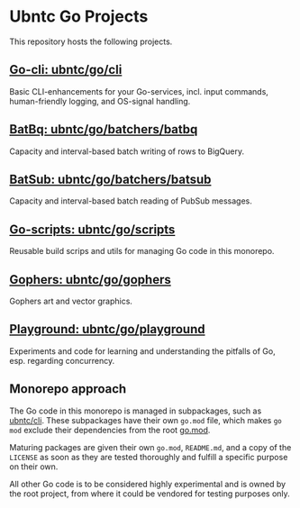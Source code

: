 # Ubntc Go Projects

This repository hosts the following projects.

## [Go-cli: ubntc/go/cli](/cli)
Basic CLI-enhancements for your Go-services, incl. input commands, human-friendly logging, and
OS-signal handling.

## [BatBq: ubntc/go/batchers/batbq](/batching/batbq)
Capacity and interval-based batch writing of rows to BigQuery.

## [BatSub: ubntc/go/batchers/batsub](/batching/batsub)
Capacity and interval-based batch reading of PubSub messages.

## [Go-scripts: ubntc/go/scripts](/scripts)
Reusable build scrips and utils for managing Go code in this monorepo.

## [Gophers: ubntc/go/gophers](/gophers)
Gophers art and vector graphics.

## [Playground: ubntc/go/playground](/playground)
Experiments and code for learning and understanding the pitfalls of Go, esp. regarding concurrency.

## Monorepo approach
The Go code in this monorepo is managed in subpackages, such as [ubntc/cli](cli). These subpackages
have their own `go.mod` file, which makes `go mod` exclude their dependencies from the root [go.mod]().

Maturing packages are given their own `go.mod`, `README.md`, and a copy of the `LICENSE` as soon as
they are tested thoroughly and fulfill a specific purpose on their own.

All other Go code is to be considered highly experimental and is owned by the root project, from
where it could be vendored for testing purposes only.
